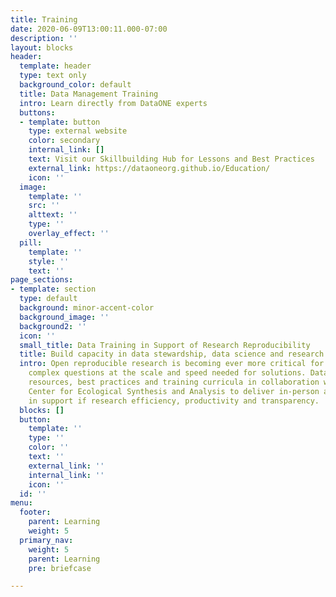 ```yaml
---
title: Training
date: 2020-06-09T13:00:11.000-07:00
description: ''
layout: blocks
header:
  template: header
  type: text only
  background_color: default
  title: Data Management Training
  intro: Learn directly from DataONE experts
  buttons:
  - template: button
    type: external website
    color: secondary
    internal_link: []
    text: Visit our Skillbuilding Hub for Lessons and Best Practices
    external_link: https://dataoneorg.github.io/Education/
    icon: ''
  image:
    template: ''
    src: ''
    alttext: ''
    type: ''
    overlay_effect: ''
  pill:
    template: ''
    style: ''
    text: ''
page_sections:
- template: section
  type: default
  background: minor-accent-color
  background_image: ''
  background2: ''
  icon: ''
  small_title: Data Training in Support of Research Reproducibility
  title: Build capacity in data stewardship, data science and research reproducibility
  intro: Open reproducible research is becoming ever more critical for answering today's
    complex questions at the scale and speed needed for solutions. DataONE has developed
    resources, best practices and training curricula in collaboration with the National
    Center for Ecological Synthesis and Analysis to deliver in-person and remote courses
    in support if research efficiency, productivity and transparency.
  blocks: []
  button:
    template: ''
    type: ''
    color: ''
    text: ''
    external_link: ''
    internal_link: ''
    icon: ''
  id: ''
menu:
  footer:
    parent: Learning
    weight: 5
  primary_nav:
    weight: 5
    parent: Learning
    pre: briefcase

---
```

